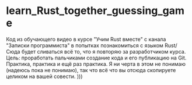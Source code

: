 # learn_Rust_together_guessing_game
Код из обучающего видео в курсе "Учим Rust вместе" с канала "Записки программиста" в попытках познакомиться с языком Rust/
Сюда будет сливаться всё то, что я повторяю за разработчиком курса. Цель: проработать пальчиками создание кода и его публикацию на Git. Практика, практика и ещё раз практика. 
Я ни черта в этом не понимаю (надеюсь пока не понимаю), так что всё что вы отсюда скопируете целиком на вашей совести. )))
